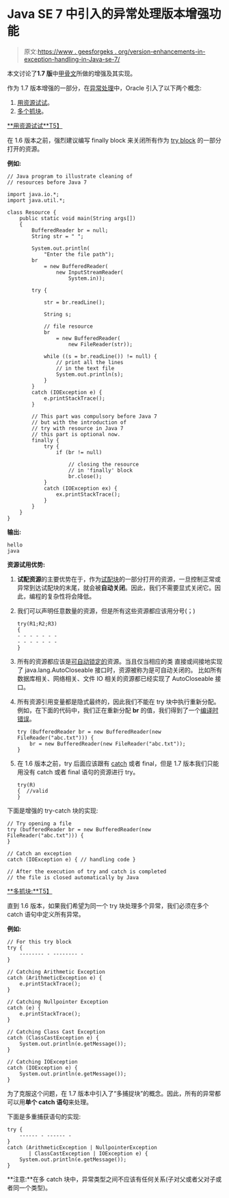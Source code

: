 # Java SE 7 中引入的异常处理版本增强功能

> 原文:[https://www . geesforgeks . org/version-enhancements-in-exception-handling-in-Java-se-7/](https://www.geeksforgeeks.org/version-enhancements-in-exception-handling-introduced-in-java-se-7/)

本文讨论了**1.7 版**中[甲骨文](https://www.geeksforgeeks.org/tag/oracle/)所做的增强及其实现。

作为 1.7 版本增强的一部分，在[异常处理](https://www.geeksforgeeks.org/exceptions-in-java/)中，Oracle 引入了以下两个概念:

1.  [用资源试试](https://www.geeksforgeeks.org/automatic-resource-management-java/)。
2.  [多个抓块](https://www.geeksforgeeks.org/multicatch-in-java/)。

<u>**[用资源试试](https://www.geeksforgeeks.org/automatic-resource-management-java/)**T5】</u>

在 1.6 版本之前，强烈建议编写 finally block 来关闭所有作为 [try block](https://www.geeksforgeeks.org/try-catch-throw-and-throws-in-java/) 的一部分打开的资源。

**例如:**

```
// Java program to illustrate cleaning of
// resources before Java 7

import java.io.*;
import java.util.*;

class Resource {
    public static void main(String args[])
    {
        BufferedReader br = null;
        String str = " ";

        System.out.println(
            "Enter the file path");
        br
            = new BufferedReader(
                new InputStreamReader(
                    System.in));

        try {

            str = br.readLine();

            String s;

            // file resource
            br
                = new BufferedReader(
                    new FileReader(str));

            while ((s = br.readLine()) != null) {
                // print all the lines
                // in the text file
                System.out.println(s);
            }
        }
        catch (IOException e) {
            e.printStackTrace();
        }

        // This part was compulsory before Java 7
        // but with the introduction of
        // try with resource in Java 7
        // this part is optional now.
        finally {
            try {
                if (br != null)

                    // closing the resource
                    // in 'finally' block
                    br.close();
            }
            catch (IOException ex) {
                ex.printStackTrace();
            }
        }
    }
}
```

**输出:**

```
hello
java

```

**资源试用优势:**

1.  **试配资源**的主要优势在于，作为[试配块](https://www.geeksforgeeks.org/try-catch-throw-and-throws-in-java/)的一部分打开的资源，一旦控制正常或异常到达试配块的末尾，就会被**自动关闭**。因此，我们不需要显式关闭它。因此，编程的复杂性将会降低。
2.  我们可以声明任意数量的资源，但是所有这些资源都应该用分号(；)

    ```
    try(R1;R2;R3)
    {
    - - - - - - -
    - - - - - - -
    }

    ```

3.  所有的资源都应该是[可自动锁定的](https://www.geeksforgeeks.org/automatic-resource-management-java/)资源。当且仅当相应的类
    直接或间接地实现了 java.lang.AutoCloseable 接口时，资源被称为是可自动关闭的。
    比如所有数据库相关、网络相关、文件 IO 相关的资源都已经实现了 AutoCloseable 接口。
4.  所有资源引用变量都是隐式最终的，因此我们不能在 try 块中执行重新分配。例如，在下面的代码中，我们正在重新分配 **br** 的值，我们得到了一个[编译时错误](https://www.geeksforgeeks.org/difference-between-compile-time-errors-and-runtime-errors/)。

    ```
    try (BufferedReader br = new BufferedReader(new FileReader("abc.txt"))) {
        br = new BufferedReader(new FileReader("abc.txt"));
    }
    ```

5.  在 1.6 版本之前，try 后面应该跟有 [catch](https://www.geeksforgeeks.org/flow-control-in-try-catch-finally-in-java/) 或者 final，但是 1.7 版本我们只能用没有 catch 或者 final 语句的资源进行 try。

    ```
    try(R)
    {  //valid
    }

    ```

下面是增强的 try-catch 块的实现:

```
// Try opening a file
try (bufferedReader br = new BufferedReader(new FileReader("abc.txt"))) {
}

// Catch an exception
catch (IOException e) { // handling code }

// After the execution of try and catch is completed
// the file is closed automatically by Java
```

<u>**[多抓块](https://www.geeksforgeeks.org/multicatch-in-java/):**T5】</u>

直到 1.6 版本，如果我们希望为同一个 try 块处理多个异常，我们必须在多个 catch 语句中定义所有异常。

**例如:**

```
// For this try block
try {
    -------- - -------- -
}

// Catching Arithmetic Exception
catch (ArithmeticException e) {
    e.printStackTrace();
}

// Catching Nullpointer Exception
catch (e) {
    e.printStackTrace();
}

// Catching Class Cast Exception
catch (ClassCastException e) {
    System.out.println(e.getMessage());
}

// Catching IOException
catch (IOException e) {
    System.out.println(e.getMessage());
}
```

为了克服这个问题，在 1.7 版本中引入了“多捕捉块”的概念。因此，所有的异常都可以用**单个 catch 语句**来处理。

下面是多重捕获语句的实现:

```
try {
    ------ - ------ -
}
catch (ArithmeticException | NullpointerException
       | ClassCastException | IOException e) {
    System.out.println(e.getMessage());
}
```

**注意:**在多 catch 块中，异常类型之间不应该有任何关系(子对父或者父对子或者同一个类型)。